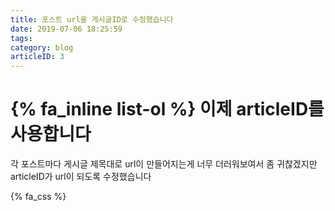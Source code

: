 ```yaml
---
title: 포스트 url을 게시글ID로 수정했습니다
date: 2019-07-06 18:25:59
tags: 
category: blog
articleID: 3
---
```


# {% fa_inline list-ol %} 이제 articleID를 사용합니다  
각 포스트마다 게시글 제목대로 url이 만들어지는게 너무 더러워보여서 좀 귀찮겠지만 articleID가 url이 되도록 수정했습니다  
  
{% fa_css %}  
  